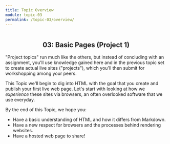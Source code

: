 ```yaml
---
title: Topic Overview
module: topic-03
permalink: /topic-03/overview/
---
```


<img src="../img/assignment-03.svg" alt="" title="Assignment 3: The Live Site" class="overview-img" />

<h2 style="text-align: center;">03: Basic Pages (Project 1)</h2>

"Project topics" run much like the others, but instead of concluding with an assignment, you'll use knowledge gained here and in the previous topic set to create actual live sites ("projects"), which you'll then submit for workshopping among your peers.

This Topic we'll begin to dig into HTML with the goal that you create and publish your first live web page. Let's start with looking at how we _experience_ these sites via browsers, an often overlooked software that we use everyday.

By the end of this Topic, we hope you:
- Have a basic understanding of HTML and how it differs from Markdown.
- Have a new respect for browsers and the processes behind rendering websites.
- Have a hosted web page to share!
